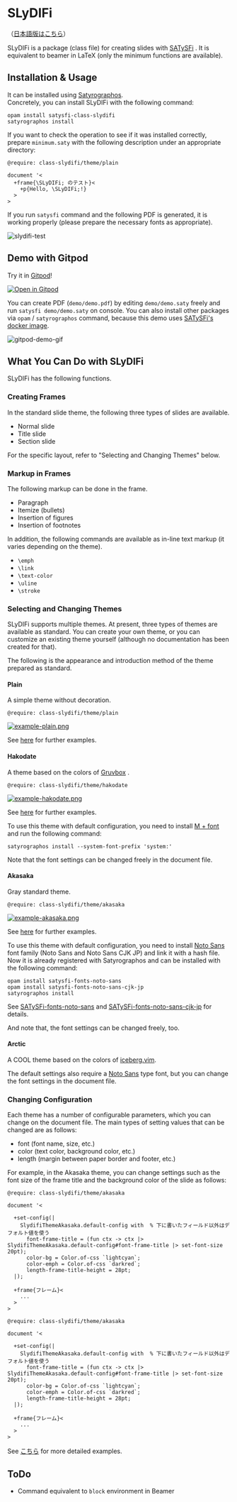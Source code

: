 # SLyDIFi

（[日本語版はこちら](README-ja.md)）

SLyDIFi is a package (class file) for creating slides with [SATySFi](https://github.com/gfngfn/SATySFi) . It is equivalent to beamer in LaTeX (only the minimum functions are available).

## Installation & Usage

It can be installed using [Satyrographos](https://github.com/gfngfn/SATySFi/wiki/Satyrographos).<br>Concretely, you can install SLyDIFi with the following command:

```
opam install satysfi-class-slydifi
satyrographos install
```

If you want to check the operation to see if it was installed correctly, prepare `minimum.saty` with the following description under an appropriate directory:

```
@require: class-slydifi/theme/plain

document '<
  +frame{\SLyDIFi; のテスト}<
    +p{Hello, \SLyDIFi;!}
  >
>
```

If you run `satysfi` command and the following PDF is generated, it is working properly (please prepare the necessary fonts as appropriate).

![slydifi-test](fig/slydifi-test.png)

## Demo with Gitpod

Try it in [Gitpod](https://gitpod.io)!

[![Open in Gitpod](https://gitpod.io/button/open-in-gitpod.svg)](https://gitpod.io/#https://github.com/monaqa/slydifi)

You can create PDF (`demo/demo.pdf`) by editing `demo/demo.saty` freely and run `satysfi demo/demo.saty` on console.
You can also install other packages via `opam` / `satyrographos` command, because this demo uses [SATySFi's docker image](https://github.com/amutake/satysfi-docker).

![gitpod-demo-gif](https://user-images.githubusercontent.com/48883418/93006630-8d70c200-f599-11ea-8777-d3d5afbacf25.gif)

## What You Can Do with SLyDIFi

SLyDIFi has the following functions.

### Creating Frames

In the standard slide theme, the following three types of slides are available.

- Normal slide
- Title slide
- Section slide

For the specific layout, refer to "Selecting and Changing Themes" below.

### Markup in Frames

The following markup can be done in the frame.

- Paragraph
- Itemize (bullets)
- Insertion of figures
- Insertion of footnotes

In addition, the following commands are available as in-line text markup (it varies depending on the theme).

- ``\emph``
- ``\link``
- ``\text-color``
- ``\uline``
- ``\stroke``

### Selecting and Changing Themes

SLyDIFi supports multiple themes. At present, three types of themes are available as standard. You can create your own theme, or you can customize an existing theme yourself (although no documentation has been created for that).

The following is the appearance and introduction method of the theme prepared as standard.

#### Plain

A simple theme without decoration.

```
@require: class-slydifi/theme/plain
```

[![example-plain.png](fig/example-plain.png)](example/plain.pdf)

See [here](example/plain.pdf) for further examples.

#### Hakodate

A theme based on the colors of [Gruvbox](https://github.com/gruvbox-community/gruvbox) .

```
@require: class-slydifi/theme/hakodate
```

[![example-hakodate.png](fig/example-hakodate.png)](example/hakodate.pdf)

See [here](example/hakodate.pdf) for further examples.


To use this theme with default configuration, you need to install [M + font](https://mplus-fonts.osdn.jp/about.html) and run the following command:

```
satyrographos install --system-font-prefix 'system:'
```

Note that the font settings can be changed freely in the document file.

#### Akasaka

Gray standard theme.

```
@require: class-slydifi/theme/akasaka
```

[![example-akasaka.png](fig/example-akasaka.png)](example/akasaka.pdf)

See [here](example/akasaka.pdf) for further examples.

To use this theme with default configuration, you need to install [Noto Sans](https://www.google.com/get/noto/) font family (Noto Sans and Noto Sans CJK JP) and link it with a hash file.<br>Now it is already registered with Satyrographos and can be installed with the following command:

```
opam install satysfi-fonts-noto-sans
opam install satysfi-fonts-noto-sans-cjk-jp
satyrographos install
```

See
[SATySFi-fonts-noto-sans](https://github.com/zeptometer/SATySFi-fonts-noto-sans)
and
[SATySFi-fonts-noto-sans-cjk-jp](https://github.com/zeptometer/SATySFi-fonts-noto-sans-cjk-jp)
for details.

And note that, the font settings can be changed freely, too.

#### Arctic

A COOL theme based on the colors of [iceberg.vim](https://github.com/cocopon/iceberg.vim).

The default settings also require a [Noto Sans](https://www.google.com/get/noto/) type font, but you can change the font settings in the document file.

### Changing Configuration

Each theme has a number of configurable parameters, which you can change on the document file.
The main types of setting values that can be changed are as follows:

- font (font name, size, etc.)
- color (text color, background color, etc.)
- length (margin between paper border and footer, etc.)

For example, in the Akasaka theme, you can change settings such as the font size of the frame title and the background color of the slide as follows:

```
@require: class-slydifi/theme/akasaka

document '<

  +set-config(|
    SlydifiThemeAkasaka.default-config with  % 下に書いたフィールド以外はデフォルト値を使う
      font-frame-title = (fun ctx -> ctx |> SlydifiThemeAkasaka.default-config#font-frame-title |> set-font-size 20pt);
      color-bg = Color.of-css `lightcyan`;
      color-emph = Color.of-css `darkred`;
      length-frame-title-height = 28pt;
  |);

  +frame{フレーム}<
    ...
  >
>
```
```
@require: class-slydifi/theme/akasaka

document '<

  +set-config(|
    SlydifiThemeAkasaka.default-config with  % 下に書いたフィールド以外はデフォルト値を使う
      font-frame-title = (fun ctx -> ctx |> SlydifiThemeAkasaka.default-config#font-frame-title |> set-font-size 20pt);
      color-bg = Color.of-css `lightcyan`;
      color-emph = Color.of-css `darkred`;
      length-frame-title-height = 28pt;
  |);

  +frame{フレーム}<
    ...
  >
>
```

See [こちら](example/akasaka-user-config.saty) for more detailed examples.

## ToDo

- Command equivalent to `block` environment in Beamer
